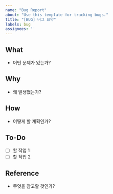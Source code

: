 ```yaml
---
name: "Bug Report"
about: "Use this template for tracking bugs."
title: "[BUG] 버그 요약"
labels: bug
assignees: ''
---
```


## What
- 어떤 문제가 있는가?

## Why
- 왜 발생했는가?

## How
- 어떻게 할 계획인가?

## To-Do
- [ ] 할 작업 1
- [ ] 할 작업 2

## Reference
- 무엇을 참고할 것인가?

